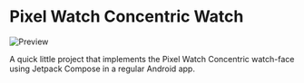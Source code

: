 # Pixel Watch Concentric Watch 
![Preview](/media/concentric.gif)

A quick little project that implements the Pixel Watch Concentric watch-face using Jetpack Compose in a regular Android app.